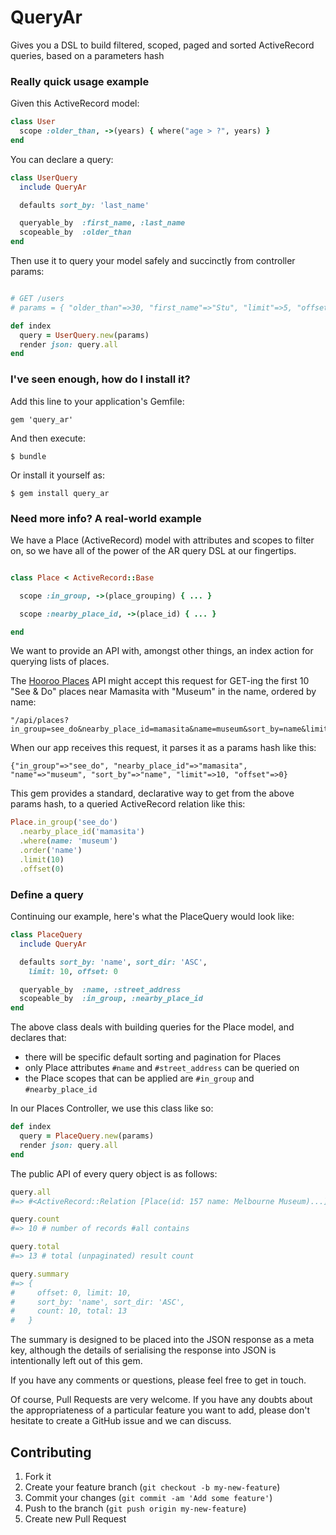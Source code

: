 # QueryAr

Gives you a DSL to build filtered, scoped, paged and sorted ActiveRecord queries, based on a parameters hash

### Really quick usage example

Given this ActiveRecord model:

```ruby
class User
  scope :older_than, ->(years) { where("age > ?", years) }
end
```

You can declare a query:

```ruby
class UserQuery
  include QueryAr

  defaults sort_by: 'last_name'

  queryable_by  :first_name, :last_name
  scopeable_by  :older_than
end
```

Then use it to query your model safely and succinctly from controller params:

```ruby

# GET /users
# params = { "older_than"=>30, "first_name"=>"Stu", "limit"=>5, "offset"=>0 }

def index
  query = UserQuery.new(params)
  render json: query.all
end
```

### I've seen enough, how do I install it?

Add this line to your application's Gemfile:

    gem 'query_ar'

And then execute:

    $ bundle

Or install it yourself as:

    $ gem install query_ar

### Need more info? A real-world example

We have a Place (ActiveRecord) model with attributes and scopes to filter on, so we have all of the power of the AR query DSL at our fingertips.

```ruby

class Place < ActiveRecord::Base

  scope :in_group, ->(place_grouping) { ... }

  scope :nearby_place_id, ->(place_id) { ... }

end
```

We want to provide an API with, amongst other things, an index action for querying lists of places.

The [Hooroo Places](http://places.hooroo.com) API might accept this request for GET-ing the first 10 "See & Do" places near Mamasita with "Museum" in the name, ordered by name:

```
"/api/places?in_group=see_do&nearby_place_id=mamasita&name=museum&sort_by=name&limit=10&offset=0"
```

When our app receives this request, it parses it as a params hash like this:

```
{"in_group"=>"see_do", "nearby_place_id"=>"mamasita", "name"=>"museum", "sort_by"=>"name", "limit"=>10, "offset"=>0}
```

This gem provides a standard, declarative way to get from the above params hash, to a queried ActiveRecord relation like this:

```ruby
Place.in_group('see_do')
  .nearby_place_id('mamasita')
  .where(name: 'museum')
  .order('name')
  .limit(10)
  .offset(0)
```

### Define a query

Continuing our example, here's what the PlaceQuery would look like:

```ruby
class PlaceQuery
  include QueryAr

  defaults sort_by: 'name', sort_dir: 'ASC',
    limit: 10, offset: 0

  queryable_by  :name, :street_address
  scopeable_by  :in_group, :nearby_place_id
end
```

The above class deals with building queries for the Place model, and declares that:

* there will be specific default sorting and pagination for Places
* only Place attributes ```#name``` and ```#street_address``` can be queried on
* the Place scopes that can be applied are ```#in_group``` and ```#nearby_place_id```

In our Places Controller, we use this class like so:

```ruby
def index
  query = PlaceQuery.new(params)
  render json: query.all
end
```

The public API of every query object is as follows:

```ruby
query.all
#=> #<ActiveRecord::Relation [Place(id: 157 name: Melbourne Museum)...]>

query.count
#=> 10 # number of records #all contains

query.total
#=> 13 # total (unpaginated) result count

query.summary
#=> {
#     offset: 0, limit: 10,
#     sort_by: 'name', sort_dir: 'ASC',
#     count: 10, total: 13
#   }
```

The summary is designed to be placed into the JSON response as a meta key, although the details of serialising the response into JSON is intentionally left out of this gem.

If you have any comments or questions, please feel free to get in touch.

Of course, Pull Requests are very welcome. If you have any doubts about the appropriateness of a particular feature you want to add, please don't hesitate to create a GitHub issue and we can discuss.

## Contributing

1. Fork it
2. Create your feature branch (`git checkout -b my-new-feature`)
3. Commit your changes (`git commit -am 'Add some feature'`)
4. Push to the branch (`git push origin my-new-feature`)
5. Create new Pull Request
